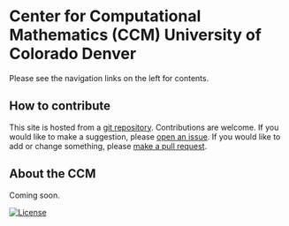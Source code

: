 # Center for Computational Mathematics (CCM) University of Colorado Denver

Please see the navigation links on the left for contents.

## How to contribute

This site is hosted from a [git repository](https://github.com/ccmucdenver/ccm-docs). Contributions are welcome. If you would like to make a suggestion, please [open an issue](https://github.com/ccmucdenver/ccm-docs/issues/new/choose). If you would like to add or change something, please [make a pull request](pull_request/).

## About the CCM

Coming soon.


[![License](https://img.shields.io/badge/License-Apache%202.0-blue.svg)](https://opensource.org/licenses/Apache-2.0)
